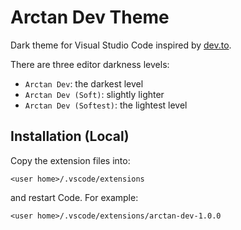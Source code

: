 # Arctan Dev Theme
Dark theme for Visual Studio Code inspired by [dev.to](https://dev.to/).  

There are three editor darkness levels:
* `Arctan Dev`: the darkest level
* `Arctan Dev (Soft)`: slightly lighter
* `Arctan Dev (Softest)`: the lightest level

## Installation (Local)
Copy the extension files into:

`<user home>/.vscode/extensions`

and restart Code.  For example:

`<user home>/.vscode/extensions/arctan-dev-1.0.0`
